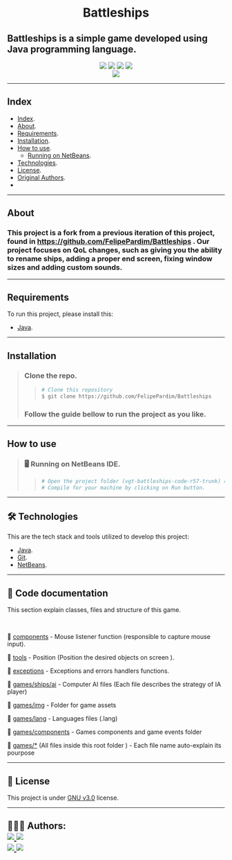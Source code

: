 <h1 align="center">
    Battleships
</h1>

## Battleships is a simple game developed using Java programming language.

<p align="center">
    <!-- Badge stars -->
	<img src="https://img.shields.io/github/stars/FelipePardim/Battleships" />
    <!-- Badge forks -->
    <img src="https://img.shields.io/github/forks/FelipePardim/Battleships" />
    <!-- Badge issues -->
    <img src="https://img.shields.io/github/issues/FelipePardim/Battleships" />
    <!-- Badge license -->
    <img src="https://img.shields.io/github/license/FelipePardim/Battleships" />
    <br>
    <!-- Badge language -->
    <img src="https://img.shields.io/badge/Java-red?logo=java" />
</p>

---

## Index

- [Index](#index).
- [About](#about).
- [Requirements](#requirements).
- [Installation](#installation).
- [How to use](#how-to-use).
  - [Running on NetBeans](#running-netbeans).
- [Technologies](#technologies).
- [License](#license).
- [Original Authors](#oauthors).
- 

---

<!-- About this project -->

## About

### This project is a fork from a previous iteration of this project, found in https://github.com/FelipePardim/Battleships . Our project focuses on QoL changes, such as giving you the ability to rename ships, adding a proper end screen, fixing window sizes and adding custom sounds.

---

## Requirements

To run this project, please install this:

- [Java](https://www.java.com).

---

<!-- How to clone -->

## Installation

> ### Clone the repo.
>
> > ```bash
> > # Clone this repository
> > $ git clone https://github.com/FelipePardim/Battleships
> > ```
>
> ### Follow the guide bellow to run the project as you like.

---

<!-- How to use -->

## How to use

> <h3 id="running-netbeans">
>   🖥️ Running on NetBeans IDE.
> </h3>
>
> > ```bash
> > # Open the project folder (vgt-battleships-code-r57-trunk) on NetBeans IDE.
> > # Compile for your machine by clicking on Run button.
> > ```

---

<!-- Tools used on this project development -->
<h2 id="technologies">
    🛠 Technologies
</h2>

This are the tech stack and tools utilized to develop this project:

- [Java](https://www.java.com).
- [Git](https://git-scm.com/).
- [NetBeans](https://netbeans.apache.org/download/index.html).

---

<!-- Tools used on this project development -->
<h2 id="technologies">
    📜 Code documentation
</h2>

This section explain classes, files and structure of this game.

</br>

📂 [components](vgt-battleships-code-r57-trunk/src/pl/vgtworld/components) - Mouse listener function (responsible to capture mouse input).

📂 [tools](vgt-battleships-code-r57-trunk/src/pl/vgtworld/tools) - Position (Position the desired objects on screen ).

📂 [exceptions](vgt-battleships-code-r57-trunk/src/pl/vgtworld/exceptions) - Exceptions and errors handlers functions.

📂 [games/ships/ai](vgt-battleships-code-r57-trunk/src/pl/vgtworld/games/ship/ai) - Computer AI files (Each file describes the strategy of IA player)

📂 [games/img](vgt-battleships-code-r57-trunk/src/pl/vgtworld/games/ship/img) - Folder for game assets

📂 [games/lang](vgt-battleships-code-r57-trunk/src/pl/vgtworld/games/ship/lang) - Languages files (.lang)

📂 [games/components](vgt-battleships-code-r57-trunk/src/pl/vgtworld/games/ship/components) - Games components and game events folder

📝 [games/*](vgt-battleships-code-r57-trunk/src/pl/vgtworld/games/ship) (All files inside this root folder ) - Each file name auto-explain its pourpose


---

<h2 id="license">
    📝 License 
</h2>

This project is under [GNU v3.0](https://github.com/FelipePardim/Battleships/blob/master/LICENSE) license.

---

<!-- About authors -->
<h2 id="oauthors">
    👨🏽‍💻 Authors:
    <div>
        <a href="https://github.com/FelipePardim" margin="10px">
            <img src="https://img.shields.io/badge/GitHub-FelipePardim-6f42c1?logo=github"/>
        </a>
        <a alt="Felipe Pardim" href="https://www.linkedin.com/in/felipe-pardim">
            <img src="https://img.shields.io/badge/LinkedIn-Felipe%20Pardim-blue?logo=linkedin"/>
        </a>
    </div>
    <div>
        <a href="https://github.com/Ltrizzini" margin="10px">
            <img src="https://img.shields.io/badge/GitHub-Ltrizzini-6f42c1?logo=github"/>
        </a>
        <a alt="Lucas Trizzini" href="https://www.linkedin.com/in/lucas-trizzini/">
            <img src="https://img.shields.io/badge/LinkedIn-Lucas%20Trizzini-blue?logo=linkedin"/>
        </a>
    </div>
</h2>
